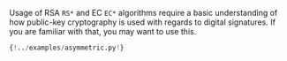 Usage of RSA `RS*` and EC `EC*` algorithms require a basic understanding of how public-key cryptography is used with regards to digital signatures. If you are familiar with that, you may want to use this.

```python hl_lines="9-33 42-44"
{!../examples/asymmetric.py!}
```
